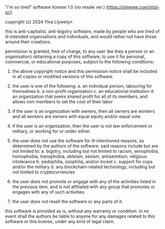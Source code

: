 "i'm so tired" software license 1.0 (no resale ver.) (<https://olmewe.com/istsl-nr/>)

copyright (c) 2024 Ylva Llywelyn

this is anti-capitalist, anti-bigotry software, made by people who are tired of ill-intended organisations and individuals, and would rather not have those around their creations.

permission is granted, free of charge, to any user (be they a person or an organisation) obtaining a copy of this software, to use it for personal, commercial, or educational purposes, subject to the following conditions:

1. the above copyright notice and this permission notice shall be included in all copies or modified versions of this software.

2. the user is one of the following:
    a. an individual person, labouring for themselves
    b. a non-profit organisation
    c. an educational institution
    d. an organization that seeks shared profit for all of its members, and allows non-members to set the cost of their labor

3. if the user is an organization with owners, then all owners are workers and all workers are owners with equal equity and/or equal vote.

4. if the user is an organization, then the user is not law enforcement or military, or working for or under either.

5. the user does not use the software for ill-intentioned reasons, as determined by the authors of the software. said reasons include but are not limited to:
    a. bigotry, including but not limited to racism, xenophobia, homophobia, transphobia, ableism, sexism, antisemitism, religious intolerance
    b. pedophilia, zoophilia, and/or incest
    c. support for cops and/or the military
    d. any blockchain-related technology, including but not limited to cryptocurrencies

6. the user does not promote or engage with any of the activities listed in the previous item, and is not affiliated with any group that promotes or engages with any of such activities.

7. the user does not resell the software or any parts of it.

this software is provided as is, without any warranty or condition. in no event shall the authors be liable to anyone for any damages related to this software or this license, under any kind of legal claim.
